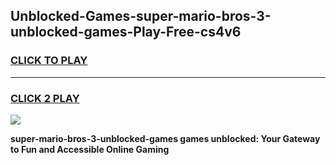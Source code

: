 
## Unblocked-Games-super-mario-bros-3-unblocked-games-Play-Free-cs4v6
<h3>
<a href="https://premium76.site?title=super-mario-bros-3-unblocked-games&ref=17A">CLICK TO PLAY</a></h3>
<hr>

<h3>
<a href="https://premium76.site?title=super-mario-bros-3-unblocked-games&ref=17A">CLICK 2 PLAY</a>
  
</h3>

<a href="https://premium76.site?title=super-mario-bros-3-unblocked-games&ref=17A"><img src="https://clearcache.store/games.png"></a>


**super-mario-bros-3-unblocked-games games unblocked: Your Gateway to Fun and Accessible Online Gaming**

